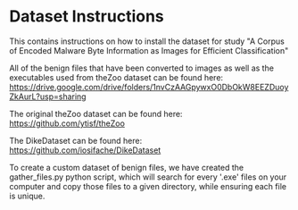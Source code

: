 # Dataset Instructions

This contains instructions on how to install the dataset for study "A Corpus of Encoded Malware Byte Information as Images for Efficient Classification"

All of the benign files that have been converted to images as well as the executables used from theZoo dataset can be found here: 
https://drive.google.com/drive/folders/1nvCzAAGpywxO0DbOkW8EEZDuoyZkAurL?usp=sharing

The original theZoo dataset can be found here:
https://github.com/ytisf/theZoo

The DikeDataset can be found here:
https://github.com/iosifache/DikeDataset

To create a custom dataset of benign files, we have created the gather_files.py python script, which will search for every '.exe' files on your computer and copy those files to a given directory, while ensuring each file is unique.
